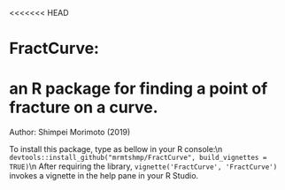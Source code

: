 <<<<<<< HEAD
# FractCurve: 
an R package for finding a point of fracture on a curve.
=======
Author: Shimpei Morimoto (2019)

To install this package, type as bellow in your R console:\n
`devtools::install_github("mrmtshmp/FractCurve", build_vignettes = TRUE)`\n
 After requiring the library, 
`vignette('FractCurve', 'FractCurve')`
 invokes a vignette in the help pane in your R Studio. 
>>>>>>>
